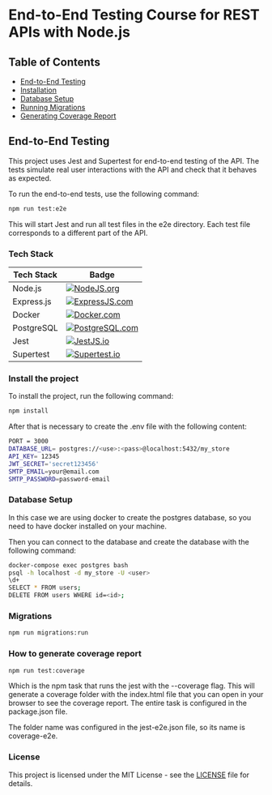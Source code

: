 # End-to-End Testing Course for REST APIs with Node.js

## Table of Contents

- [End-to-End Testing](#end-to-end-testing)
- [Installation](#installation)
- [Database Setup](#database-setup)
- [Running Migrations](#running-migrations)
- [Generating Coverage Report](#generating-coverage-report)

## End-to-End Testing

This project uses Jest and Supertest for end-to-end testing of the API. The tests simulate real user interactions with the API and check that it behaves as expected.

To run the end-to-end tests, use the following command:

```sh
npm run test:e2e
```

This will start Jest and run all test files in the e2e directory. Each test file corresponds to a different part of the API.

### Tech Stack

| Tech Stack | Badge |
|------------|-------|
| Node.js    | [![NodeJS.org]][NodeJS-url] |
| Express.js | [![ExpressJS.com]][ExpressJS-url] |
| Docker     | [![Docker.com]][Docker-url] |
| PostgreSQL | [![PostgreSQL.com]][PostgreSQL-url] |
| Jest       | [![JestJS.io]][JestJS-url] |
| Supertest  | [![Supertest.io]][Supertest-url] |


### Install the project

To install the project, run the following command:

```sh
npm install
```

After that is necessary to create the .env file with the following content:

```sh
PORT = 3000
DATABASE_URL= postgres://<use>:<pass>@localhost:5432/my_store
API_KEY= 12345
JWT_SECRET='secret123456'
SMTP_EMAIL=your@email.com
SMTP_PASSWORD=password-email
```

### Database Setup

In this case we are using docker to create the postgres database, so you need to have docker installed on your machine.

Then you can connect to the database and create the database with the following command:

```sh
docker-compose exec postgres bash
psql -h localhost -d my_store -U <user>
\d+
SELECT * FROM users;
DELETE FROM users WHERE id=<id>;
```


### Migrations

```sh
npm run migrations:run
```


### How to generate coverage report

```sh
npm run test:coverage
```

Which is the npm task that runs the jest with the --coverage flag. This will generate a coverage folder with the index.html file that you can open in your browser to see the coverage report. The entire task is configured in the package.json file.

The folder name was configured in the jest-e2e.json file, so its name is coverage-e2e.

### License

This project is licensed under the MIT License - see the [LICENSE](LICENSE) file for details.



[NodeJS.org]: https://img.shields.io/badge/Node.js-43853D?style=for-the-badge&logo=node.js&logoColor=white (NodeJS.org)
[NodeJS-url]: https://nodejs.org/es/ (NodeJS.org)

[Docker.com]: https://img.shields.io/badge/Docker-2CA5E0?style=for-the-badge&logo=docker&logoColor=white (Docker.com)
[Docker-url]: https://www.docker.com/ (Docker.com)


[ExpressJS.com]: https://img.shields.io/badge/Express.js-404D59?style=for-the-badge (ExpressJS.com)
[ExpressJS-url]: https://expressjs.com/ (ExpressJS.com)

[PostgreSQL.com]: https://img.shields.io/badge/PostgreSQL-316192?style=for-the-badge&logo=postgresql&logoColor=white (PostgreSQL.com)
[PostgreSQL-url]: https://www.postgresql.org/ (PostgreSQL.com)

[JestJS.io]: https://img.shields.io/badge/Jest-C21325?style=for-the-badge&logo=jest&logoColor=white (JestJS.io)
[JestJS-url]: https://jestjs.io/ (JestJS.io)

[Supertest.io]: https://img.shields.io/badge/Supertest-414141?style=for-the-badge (Supertest.io)
[Supertest-url]: https://www.npmjs.com/package/supertest (Supertest.io)


